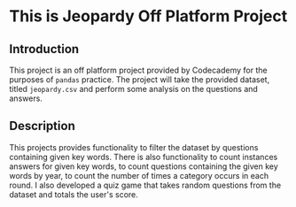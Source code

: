 # This is Jeopardy Off Platform Project

## Introduction

This project is an off platform project provided by Codecademy for the purposes of `pandas` practice. The project will take the provided dataset, titled `jeopardy.csv` and perform some analysis on the questions and answers. 

## Description

This projects provides functionality to filter the dataset by questions containing given key words. There is also functionality to count instances answers for given key words, to count questions containing the given key words by year, to count the number of times a category occurs in each round. I also developed a quiz game that takes random questions from the dataset and totals the user's score. 
